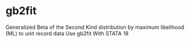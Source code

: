 # gb2fit
Generalized Beta of the Second Kind distribution by maximum likelihood (ML) to unit record data Use gb2fit With STATA 18
